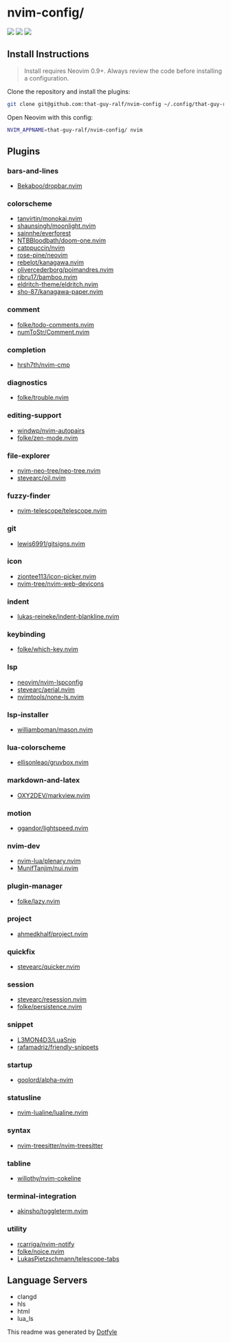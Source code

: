 # nvim-config/

<a href="https://dotfyle.com/that-guy-ralf/nvim-config"><img src="https://dotfyle.com/that-guy-ralf/nvim-config/badges/plugins?style=flat" /></a>
<a href="https://dotfyle.com/that-guy-ralf/nvim-config"><img src="https://dotfyle.com/that-guy-ralf/nvim-config/badges/leaderkey?style=flat" /></a>
<a href="https://dotfyle.com/that-guy-ralf/nvim-config"><img src="https://dotfyle.com/that-guy-ralf/nvim-config/badges/plugin-manager?style=flat" /></a>


## Install Instructions

 > Install requires Neovim 0.9+. Always review the code before installing a configuration.

Clone the repository and install the plugins:

```sh
git clone git@github.com:that-guy-ralf/nvim-config ~/.config/that-guy-ralf/nvim-config
```

Open Neovim with this config:

```sh
NVIM_APPNAME=that-guy-ralf/nvim-config/ nvim
```

## Plugins

### bars-and-lines

+ [Bekaboo/dropbar.nvim](https://dotfyle.com/plugins/Bekaboo/dropbar.nvim)
### colorscheme

+ [tanvirtin/monokai.nvim](https://dotfyle.com/plugins/tanvirtin/monokai.nvim)
+ [shaunsingh/moonlight.nvim](https://dotfyle.com/plugins/shaunsingh/moonlight.nvim)
+ [sainnhe/everforest](https://dotfyle.com/plugins/sainnhe/everforest)
+ [NTBBloodbath/doom-one.nvim](https://dotfyle.com/plugins/NTBBloodbath/doom-one.nvim)
+ [catppuccin/nvim](https://dotfyle.com/plugins/catppuccin/nvim)
+ [rose-pine/neovim](https://dotfyle.com/plugins/rose-pine/neovim)
+ [rebelot/kanagawa.nvim](https://dotfyle.com/plugins/rebelot/kanagawa.nvim)
+ [olivercederborg/poimandres.nvim](https://dotfyle.com/plugins/olivercederborg/poimandres.nvim)
+ [ribru17/bamboo.nvim](https://dotfyle.com/plugins/ribru17/bamboo.nvim)
+ [eldritch-theme/eldritch.nvim](https://dotfyle.com/plugins/eldritch-theme/eldritch.nvim)
+ [sho-87/kanagawa-paper.nvim](https://dotfyle.com/plugins/sho-87/kanagawa-paper.nvim)
### comment

+ [folke/todo-comments.nvim](https://dotfyle.com/plugins/folke/todo-comments.nvim)
+ [numToStr/Comment.nvim](https://dotfyle.com/plugins/numToStr/Comment.nvim)
### completion

+ [hrsh7th/nvim-cmp](https://dotfyle.com/plugins/hrsh7th/nvim-cmp)
### diagnostics

+ [folke/trouble.nvim](https://dotfyle.com/plugins/folke/trouble.nvim)
### editing-support

+ [windwp/nvim-autopairs](https://dotfyle.com/plugins/windwp/nvim-autopairs)
+ [folke/zen-mode.nvim](https://dotfyle.com/plugins/folke/zen-mode.nvim)
### file-explorer

+ [nvim-neo-tree/neo-tree.nvim](https://dotfyle.com/plugins/nvim-neo-tree/neo-tree.nvim)
+ [stevearc/oil.nvim](https://dotfyle.com/plugins/stevearc/oil.nvim)
### fuzzy-finder

+ [nvim-telescope/telescope.nvim](https://dotfyle.com/plugins/nvim-telescope/telescope.nvim)
### git

+ [lewis6991/gitsigns.nvim](https://dotfyle.com/plugins/lewis6991/gitsigns.nvim)
### icon

+ [ziontee113/icon-picker.nvim](https://dotfyle.com/plugins/ziontee113/icon-picker.nvim)
+ [nvim-tree/nvim-web-devicons](https://dotfyle.com/plugins/nvim-tree/nvim-web-devicons)
### indent

+ [lukas-reineke/indent-blankline.nvim](https://dotfyle.com/plugins/lukas-reineke/indent-blankline.nvim)
### keybinding

+ [folke/which-key.nvim](https://dotfyle.com/plugins/folke/which-key.nvim)
### lsp

+ [neovim/nvim-lspconfig](https://dotfyle.com/plugins/neovim/nvim-lspconfig)
+ [stevearc/aerial.nvim](https://dotfyle.com/plugins/stevearc/aerial.nvim)
+ [nvimtools/none-ls.nvim](https://dotfyle.com/plugins/nvimtools/none-ls.nvim)
### lsp-installer

+ [williamboman/mason.nvim](https://dotfyle.com/plugins/williamboman/mason.nvim)
### lua-colorscheme

+ [ellisonleao/gruvbox.nvim](https://dotfyle.com/plugins/ellisonleao/gruvbox.nvim)
### markdown-and-latex

+ [OXY2DEV/markview.nvim](https://dotfyle.com/plugins/OXY2DEV/markview.nvim)
### motion

+ [ggandor/lightspeed.nvim](https://dotfyle.com/plugins/ggandor/lightspeed.nvim)
### nvim-dev

+ [nvim-lua/plenary.nvim](https://dotfyle.com/plugins/nvim-lua/plenary.nvim)
+ [MunifTanjim/nui.nvim](https://dotfyle.com/plugins/MunifTanjim/nui.nvim)
### plugin-manager

+ [folke/lazy.nvim](https://dotfyle.com/plugins/folke/lazy.nvim)
### project

+ [ahmedkhalf/project.nvim](https://dotfyle.com/plugins/ahmedkhalf/project.nvim)
### quickfix

+ [stevearc/quicker.nvim](https://dotfyle.com/plugins/stevearc/quicker.nvim)
### session

+ [stevearc/resession.nvim](https://dotfyle.com/plugins/stevearc/resession.nvim)
+ [folke/persistence.nvim](https://dotfyle.com/plugins/folke/persistence.nvim)
### snippet

+ [L3MON4D3/LuaSnip](https://dotfyle.com/plugins/L3MON4D3/LuaSnip)
+ [rafamadriz/friendly-snippets](https://dotfyle.com/plugins/rafamadriz/friendly-snippets)
### startup

+ [goolord/alpha-nvim](https://dotfyle.com/plugins/goolord/alpha-nvim)
### statusline

+ [nvim-lualine/lualine.nvim](https://dotfyle.com/plugins/nvim-lualine/lualine.nvim)
### syntax

+ [nvim-treesitter/nvim-treesitter](https://dotfyle.com/plugins/nvim-treesitter/nvim-treesitter)
### tabline

+ [willothy/nvim-cokeline](https://dotfyle.com/plugins/willothy/nvim-cokeline)
### terminal-integration

+ [akinsho/toggleterm.nvim](https://dotfyle.com/plugins/akinsho/toggleterm.nvim)
### utility

+ [rcarriga/nvim-notify](https://dotfyle.com/plugins/rcarriga/nvim-notify)
+ [folke/noice.nvim](https://dotfyle.com/plugins/folke/noice.nvim)
+ [LukasPietzschmann/telescope-tabs](https://dotfyle.com/plugins/LukasPietzschmann/telescope-tabs)
## Language Servers

+ clangd
+ hls
+ html
+ lua_ls


 This readme was generated by [Dotfyle](https://dotfyle.com)
